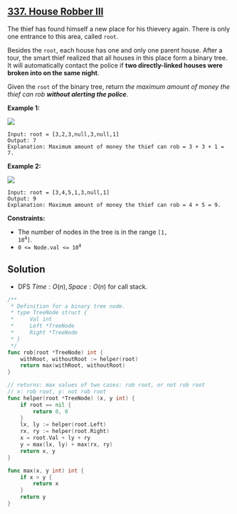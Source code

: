 ## [337. House Robber III](https://leetcode.com/problems/house-robber-iii/)


The thief has found himself a new place for his thievery again. There is only one entrance to this area, called `root`.

Besides the `root`, each house has one and only one parent house. After a tour, the smart thief realized that all houses in this place form a binary tree. It will automatically contact the police if **two directly-linked houses were broken into on the same night**.

Given the `root` of the binary tree, return _the maximum amount of money the thief can rob **without alerting the police**_.

**Example 1:**

![](https://assets.leetcode.com/uploads/2021/03/10/rob1-tree.jpg)

```
Input: root = [3,2,3,null,3,null,1]
Output: 7
Explanation: Maximum amount of money the thief can rob = 3 + 3 + 1 = 7.
```

**Example 2:**

![](https://assets.leetcode.com/uploads/2021/03/10/rob2-tree.jpg)

```
Input: root = [3,4,5,1,3,null,1]
Output: 9
Explanation: Maximum amount of money the thief can rob = 4 + 5 = 9.
```

**Constraints:**

*   The number of nodes in the tree is in the range <code>[1, 10<sup>4</sup>]</code>.
*   <code>0 <= Node.val <= 10<sup>4</sup></code>



## Solution

- DFS	$Time: O(n), Space: O(n)$ for call stack.

```go
/**
 * Definition for a binary tree node.
 * type TreeNode struct {
 *     Val int
 *     Left *TreeNode
 *     Right *TreeNode
 * }
 */
func rob(root *TreeNode) int {
    withRoot, withoutRoot := helper(root)
    return max(withRoot, withoutRoot)
}

// returns: max values of two cases: rob root, or not rob root
// x: rob root, y: not rob root
func helper(root *TreeNode) (x, y int) {
    if root == nil {
        return 0, 0
    }
    lx, ly := helper(root.Left)
    rx, ry := helper(root.Right)
    x = root.Val + ly + ry
    y = max(lx, ly) + max(rx, ry)
    return x, y
}

func max(x, y int) int {
    if x > y {
        return x
    }
    return y
}
```